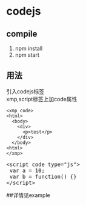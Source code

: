 # codejs

## compile
1. npm install
2. npm start

## 用法
引入codejs标签  
xmp,script标签上加code属性

```
<xmp code>
<html>
  <body>
    <div>
      <p>test</p>
    </div>
  </body>
<html>
</xmp>
```

<pre>
&lt;script code type="js">
 var a = 10;
 var b = function() {}
&lt/script>
</pre>

##详情见example